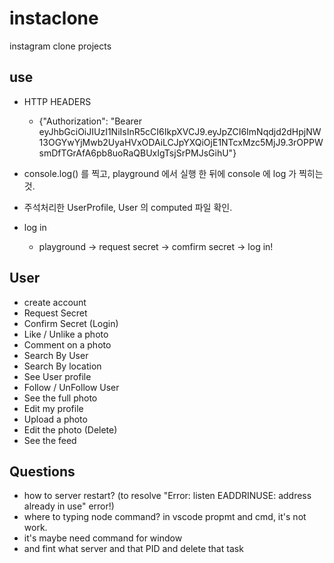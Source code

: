 # instaclone

instagram clone projects

## use

- HTTP HEADERS

  - {"Authorization": "Bearer eyJhbGciOiJIUzI1NiIsInR5cCI6IkpXVCJ9.eyJpZCI6ImNqdjd2dHpjNW13OGYwYjMwb2UyaHVxODAiLCJpYXQiOjE1NTcxMzc5MjJ9.3rOPPWsmDfTGrAfA6pb8uoRaQBUxIgTsjSrPMJsGihU"}

- console.log() 를 찍고, playground 에서 실행 한 뒤에 console 에 log 가 찍히는 것.
- 주석처리한 UserProfile, User 의 computed 파일 확인.

- log in
  - playground -> request secret -> comfirm secret -> log in!

## User

- create account
- Request Secret
- Confirm Secret (Login)
- Like / Unlike a photo
- Comment on a photo
- Search By User
- Search By location
- See User profile
- Follow / UnFollow User
- See the full photo
- Edit my profile
- Upload a photo
- Edit the photo (Delete)
- See the feed

## Questions

- how to server restart? (to resolve "Error: listen EADDRINUSE: address already in use" error!)
- where to typing node command? in vscode propmt and cmd, it's not work.
- it's maybe need command for window
- and fint what server and that PID and delete that task
